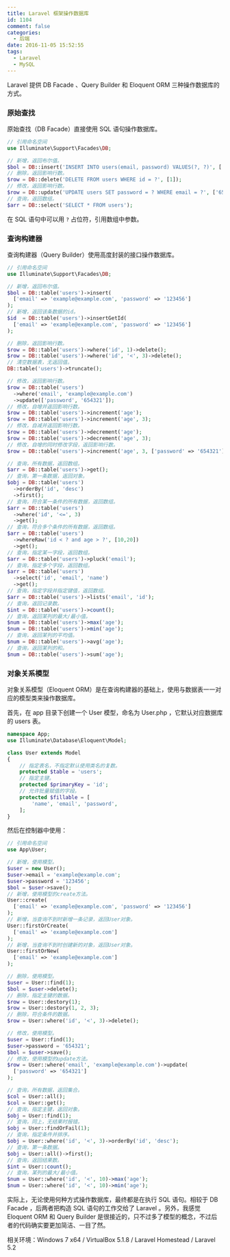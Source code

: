 ```yaml
---
title: Laravel 框架操作数据库
id: 1104
comment: false
categories:
  - 后端
date: 2016-11-05 15:52:55
tags:
  - Laravel
  - MySQL
---
```


Laravel 提供 DB Facade 、Query Builder 和 Eloquent ORM 三种操作数据库的方式。

### 原始查找

原始查找（DB Facade）直接使用 SQL 语句操作数据库。
<!--more-->

``` php
// 引用命名空间
use Illuminate\Support\Facades\DB;
```

``` php
// 新增，返回布尔值。
$bol = DB::insert('INSERT INTO users(email, password) VALUES(?, ?)', ['example@example.com', '123456']);
// 删除，返回影响行数。
$row = DB::delete('DELETE FROM users WHERE id = ?', [1]);
// 修改，返回影响行数。
$row = DB::update('UPDATE users SET password = ? WHERE email = ?', ['654321', 'example@example.com']);
// 查询，返回数组。
$arr = DB::select('SELECT * FROM users');
```

在 SQL 语句中可以用 `?` 占位符，引用数组中参数。

### 查询构建器

查询构建器（Query Builder）使用高度封装的接口操作数据库。

``` php
// 引用命名空间
use Illuminate\Support\Facades\DB;
```

``` php
// 新增，返回布尔值。
$bol = DB::table('users')->insert(
  ['email' => 'example@example.com', 'password' => '123456']
);
// 新增，返回该条数据的id。
$id  = DB::table('users')->insertGetId(
  ['email' => 'example@example.com', 'password' => '123456']
);
```

``` php
// 删除，返回影响行数。
$row = DB::table('users')->where('id', 1)->delete();
$row = DB::table('users')->where('id', '<', 3)->delete();
// 清空数据表，无返回值。
DB::table('users')->truncate();
```

``` php
// 修改，返回影响行数。
$row = DB::table('users')
  ->where('email', 'example@example.com')
  ->update(['password', '654321']);
// 修改，自增并返回影响行数。
$row = DB::table('users')->increment('age');
$row = DB::table('users')->increment('age', 3);
// 修改，自减并返回影响行数。
$row = DB::table('users')->decrement('age');
$row = DB::table('users')->decrement('age', 3);
// 修改，自增的同时修改字段，返回影响行数。
$row = DB::table('users')->increment('age', 3, ['password' => '654321']);
```

``` php
// 查询，所有数据，返回数组。
$arr = DB::table('users')->get();
// 查询，第一条数据，返回对象。
$obj = DB::table('users')
  ->orderBy('id', 'desc')
  ->first();
// 查询，符合某一条件的所有数据，返回数组。
$arr = DB::table('users')
  ->where('id', '<=', 3)
  ->get();
// 查询，符合多个条件的所有数据，返回数组。
$arr = DB::table('users')
  ->whereRaw('id < ? and age > ?', [10,20])
  ->get();
// 查询，指定某一字段，返回数组。
$arr = DB::table('users')->pluck('email');
// 查询，指定多个字段，返回数组。
$arr = DB::table('users')
  ->select('id', 'email', 'name')
  ->get();
// 查询，指定字段并指定键值，返回数组。
$arr = DB::table('users')->lists('email', 'id');
// 查询，返回记录数。
$int = DB::table('users')->count();
// 查询，返回某列的最大/最小值。
$num = DB::table('users')->max('age');
$num = DB::table('users')->min('age');
// 查询，返回某列的平均值。
$num = DB::table('users')->avg('age');
// 查询，返回某列的和。
$num = DB::table('users')->sum('age');
```

### 对象关系模型

对象关系模型（Eloquent ORM）是在查询构建器的基础上，使用与数据表一一对应的模型类来操作数据库。

首先，在 app 目录下创建一个 User 模型，命名为 User.php ，它默认对应数据库的 users 表。

``` php
namespace App;
use Illuminate\Database\Eloquent\Model;

class User extends Model
{
    // 指定表名，不指定默认使用类名的复数。
    protected $table = 'users';
    // 指定主键。
    protected $primaryKey = 'id';
    // 允许批量赋值的字段。
    protected $fillable = [
        'name', 'email', 'password',
    ];
}
```

然后在控制器中使用：

``` php
// 引用命名空间
use App\User;
```

``` php
// 新增，使用模型。
$user = new User();
$user->email = 'example@example.com';
$user->password = '123456';
$bol = $user->save();
// 新增，使用模型的create方法。
User::create(
  ['email' => 'example@example.com', 'password' => '123456']
);
// 新增，当查询不到时新增一条记录，返回User对象。
User::firstOrCreate(
  ['email' => 'example@example.com']
);
// 新增，当查询不到时创建新的对象，返回User对象。
User::firstOrNew(
  ['email' => 'example@example.com']
);
```

``` php
// 删除，使用模型。
$user = User::find(1);
$bol = $user->delete();
// 删除，指定主键的数据。
$row = User::destory(1);
$row = User::destory(1, 2, 3);
// 删除，符合条件的数据。
$row = User::where('id', '<', 3)->delete();
```

``` php
// 修改，使用模型。
$user = User::find(1);
$user->password = '654321';
$bol = $user->save();
// 修改，使用模型的update方法。
$row = User::where('email', 'example@example.com')->update(
  ['password' => '654321']
);
```

``` php
// 查询，所有数据，返回集合。
$col = User::all();
$col = User::get();
// 查询，指定主键，返回对象。
$obj = User::find(1);
// 查询，同上，无结果时报错。
$obj = User::findOrFail(1);
// 查询，指定条件并排序。
$obj = User::where('id', '<', 3)->orderBy('id', 'desc');
// 查询，第一条数据。
$obj = User::all()->first();
// 查询，返回结果数。
$int = User::count();
// 查询，某列的最大/最小值。
$num = User::where('id', '<', 10)->max('age');
$num = User::where('id', '<', 10)->min('age');
```

实际上，无论使用何种方式操作数据库，最终都是在执行 SQL 语句。相较于 DB Facade ，后两者把构造 SQL 语句的工作交给了 Laravel 。另外，我感觉 Eloquent ORM 和 Query Builder 是很接近的，只不过多了模型的概念，不过后者的代码确实要更加简洁、一目了然。

相关环境：Windows 7 x64 / VirtualBox 5.1.8 / Laravel Homestead / Laravel 5.2